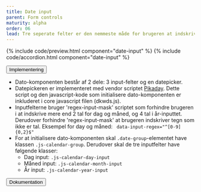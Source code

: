 ```yaml
---
title: Date input
parent: Form controls
maturity: alpha
order: 06
lead: Tre seperate felter er den nemmeste måde for brugeren at indskrive dato.
---
```


{% include code/preview.html component="date-input" %}
{% include code/accordion.html component="date-input" %}
<div class="accordion-bordered">
  <button class="button-unstyled accordion-button"
      aria-expanded="true" aria-controls="date-input-tech">
    Implementering
  </button>
  <div id="date-input-tech" aria-hidden="false" class="accordion-content">
     <ul>
      <li>Dato-komponenten består af 2 dele: 3 input-felter og en datepicker.</li>
      <li>Datepickeren er implementeret med vendor scriptet <a href="https://github.com/dbushell/Pikaday">Pikaday</a>. Dette script og den javascript-kode som initialisere dato-komponenten er inkluderet i core javascript filen (dkwds.js).</li>
      <li>Inputfelterne bruger 'regex-input-mask' scriptet som forhindre brugeren i at indskrive mere end 2 tal for dag og måned, og 4 tal i år-inputtet. Derudover forhindre 'regex-input-mask' at brugeren indskriver tegn som ikke er tal. Eksempel for day og måned: <code> data-input-regex="^[0-9]{0,2}$"</code></li>
      <li>
        For at initialisere dato-komponenten skal <code>.date-group</code>-elementet have klassen <code>.js-calendar-group</code>. Derudover skal de tre inputfelter have følgende klasser:
        <ul>
          <li>Dag input: <code>.js-calendar-day-input</code></li>
          <li>Måned input: <code>.js-calendar-month-input</code></li>
          <li>År input: <code>.js-calendar-year-input</code></li>
        </ul>
      </li>
    </ul>
  </div>
</div>
<div class="accordion-bordered">
  <button class="button-unstyled accordion-button"
      aria-expanded="true" aria-controls="date-input-docs">
    Dokumentation
  </button>
  <div id="date-input-docs" aria-hidden="false" class="accordion-content">

  </div>
</div>
